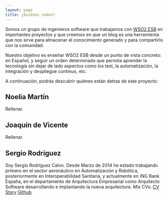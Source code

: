 ```yaml
---
layout: page
title: ¿Quiénes somos?
---
```


Somos un grupo de ingenieros software que trabajamos con [WSO2 ESB](http://wso2.com/products/enterprise-service-bus/) en importantes proyectos y que creemos en que un blog es una herramienta que nos sirve para almacenar el conocimiento generado y para compartirlo con la comunidad.

Nuestro objetivo es enseñar WSO2 ESB desde un punto de vista concreto: en Español, y seguir un orden determinado que permita aprender la tecnología sin dejar de lado aspectos como los test, la automatización, la integración y despliegue continuo, etc.

A continuación, podrás descubrir quiénes están detras de este proyecto:

## Noelia Martín

Rellenar.

## Joaquín de Vicente

Rellenar.

## Sergio Rodríguez

Soy Sergio Rodríguez Calvo. Desde Marzo de 2014 he estado trabajando primero en el sector aeronáutico en Automatización y Robótica, posteriormente en Interoperabilidad Sanitaria, y actualmente en ING Bank España, en el departamento de Arquitectura Empresarial como Arquitecto Software desarrollando e implantando la nueva arquitectura. Mis CVs: [CV](http://sergiorodriguezcalvo.github.io/) [Story](http://stackoverflow.com/story/serrodcal) [Github](https://github.com/serrodcal)
